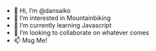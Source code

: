 - 👋 Hi, I’m @dansaiko
- 👀 I’m interested in Mountainbiking
- 🌱 I’m currently learning Javascript
- 💞️ I’m looking to collaborate on whatever comes
- 📫 Msg Me!

<!---
dansaiko/dansaiko is a ✨ special ✨ repository because its `README.md` (this file) appears on your GitHub profile.
You can click the Preview link to take a look at your changes.
--->
